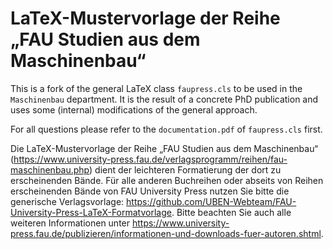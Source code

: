 # LaTeX-Mustervorlage der Reihe „FAU Studien aus dem Maschinenbau“

This is a fork of the general LaTeX class `faupress.cls` to be used in the
`Maschinenbau` department. It is the result of a concrete PhD publication and
uses some (internal) modifications of the general approach.

For all questions please refer to the `documentation.pdf` of `faupress.cls` first.

Die LaTeX-Mustervorlage der Reihe „FAU Studien aus dem Maschinenbau“ (https://www.university-press.fau.de/verlagsprogramm/reihen/fau-maschinenbau.php)
dient der leichteren Formatierung der dort zu erscheinenden Bände. Für alle anderen Buchreihen oder abseits von Reihen erscheinenden Bände von FAU
University Press nutzen Sie bitte die generische Verlagsvorlage: https://github.com/UBEN-Webteam/FAU-University-Press-LaTeX-Formatvorlage.
Bitte beachten Sie auch alle weiteren Informationen unter https://www.university-press.fau.de/publizieren/informationen-und-downloads-fuer-autoren.shtml.
